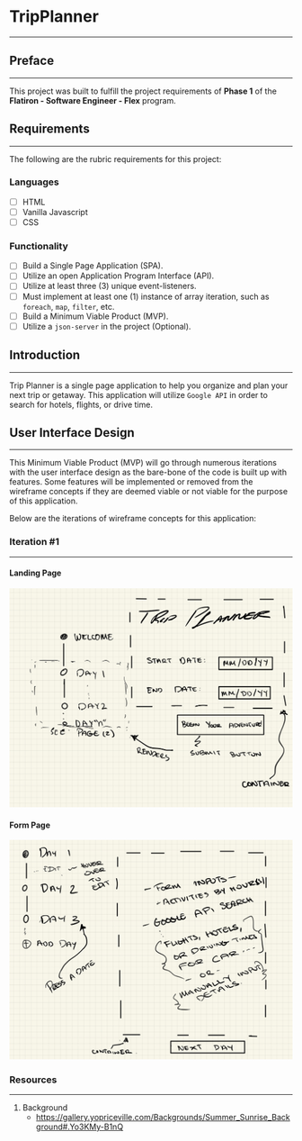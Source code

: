# TripPlanner

___

## Preface 

---

This project was built to fulfill the project requirements of **Phase 1** of the **Flatiron - Software Engineer - Flex** 
program. 

## Requirements

---

The following are the rubric requirements for this project:

### Languages

- [ ] HTML
- [ ] Vanilla Javascript
- [ ] CSS

### Functionality 

- [ ] Build a Single Page Application (SPA).
- [ ] Utilize an open Application Program Interface (API).
- [ ] Utilize at least three (3) unique event-listeners.
- [ ] Must implement at least one (1) instance of array iteration, such as `foreach`, `map`, `filter`, etc.
- [ ] Build a Minimum Viable Product (MVP).
- [ ] Utilize a `json-server` in the project (Optional).

## Introduction

---

Trip Planner is a single page application to help you organize and plan your next trip or getaway.
This application will utilize `Google API` in order to search for hotels, flights, or drive time.

## User Interface Design

---

This Minimum Viable Product (MVP) will go through numerous iterations with the user interface design as the bare-bone of 
the code is built up with features. Some features will be implemented or removed from the wireframe concepts if they are
deemed viable or not viable for the purpose of this application. 

Below are the iterations of wireframe concepts for this application:

### Iteration #1

---

#### Landing Page
![Landing Page](images/Phase-1-SPA-Wireframe-2.jpg)

#### Form Page
![Form Page](images/Phase-1-SPA-Wireframe-3.jpg)


### Resources

---

1) Background
   - https://gallery.yopriceville.com/Backgrounds/Summer_Sunrise_Background#.Yo3KMy-B1nQ